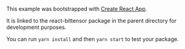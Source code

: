 This example was bootstrapped with [Create React App](https://github.com/facebook/create-react-app).

It is linked to the react-bittensor package in the parent directory for development purposes.

You can run `yarn install` and then `yarn start` to test your package.
